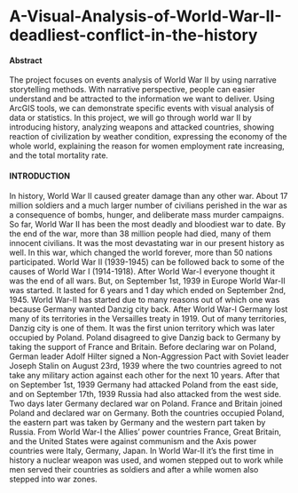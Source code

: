 # A-Visual-Analysis-of-World-War-II-deadliest-conflict-in-the-history
#### Abstract
The project focuses on events analysis of World War II
by using narrative storytelling methods. With narrative perspective,
people can easier understand and be attracted to the information we
want to deliver. Using ArcGIS tools, we can demonstrate specific
events with visual analysis of data or statistics. In this project, we will
go through world war II by introducing history, analyzing weapons
and attacked countries, showing reaction of civilization by weather
condition, expressing the economy of the whole world, explaining
the reason for women employment rate increasing, and the total
mortality rate.

#### INTRODUCTION
In history, World War II caused greater damage than any
other war. About 17 million soldiers and a much larger number
of civilians perished in the war as a consequence of bombs,
hunger, and deliberate mass murder campaigns.
So far, World War II has been the most deadly and bloodiest
war to date. By the end of the war, more than 38 million people
had died, many of them innocent civilians. It was the most
devastating war in our present history as well. In this war,
which changed the world forever, more than 50 nations
participated.
World War II (1939-1945) can be followed back to some of
the causes of World War I (1914-1918). After World War-I
everyone thought it was the end of all wars. But, on September
1st, 1939 in Europe World War-II was started. It lasted for 6
years and 1 day which ended on September 2nd, 1945.
World War-II has started due to many reasons out of which
one was because Germany wanted Danzig city back. After
World War-I Germany lost many of its territories in the
Versailles treaty in 1919. Out of many territories, Danzig city
is one of them. It was the first union territory which was later
occupied by Poland. Poland disagreed to give Danzig back to
Germany by taking the support of France and Britain.
Before declaring war on Poland, German leader Adolf
Hilter signed a Non-Aggression Pact with Soviet leader Joseph
Stalin on August 23rd, 1939 where the two countries agreed to
not take any military action against each other for the next 10
years. After that on September 1st, 1939 Germany had attacked
Poland from the east side, and on September 17th, 1939 Russia
had also attacked from the west side.
Two days later Germany declared war on Poland. France
and Britain joined Poland and declared war on Germany. Both
the countries occupied Poland, the eastern part was taken by
Germany and the western part taken by Russia.
From World War-I the Allies’ power countries France,
Great Britain, and the United States were against communism
and the Axis power countries were Italy, Germany, Japan.
In World War-II it’s the first time in history a nuclear
weapon was used, and women stepped out to work while men
served their countries as soldiers and after a while women also
stepped into war zones.

